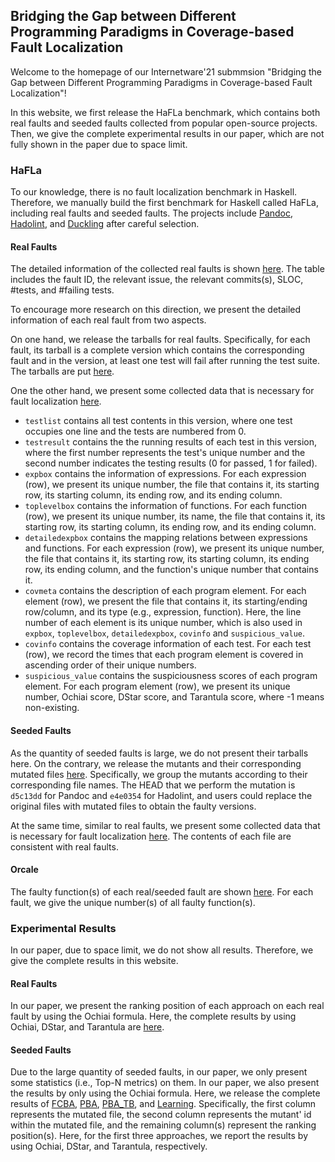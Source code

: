 ## Bridging the Gap between Different Programming Paradigms in Coverage-based Fault Localization

Welcome to the homepage of our Internetware'21 submmsion "Bridging the Gap between Different Programming Paradigms in Coverage-based Fault Localization"!

In this website, we first release the HaFLa benchmark, which contains both real faults and seeded faults collected from popular open-source projects. Then, we give the complete experimental results in our paper, which are not fully shown in the paper due to space limit.

### HaFLa

To our knowledge, there is no fault localization benchmark in Haskell. Therefore, we manually build the first benchmark for Haskell called HaFLa, including real faults and seeded faults. The projects include [Pandoc](https://github.com/jgm/pandoc), [Hadolint](https://github.com/hadolint/hadolint), and [Duckling](https://github.com/facebook/duckling) after careful selection.

#### Real Faults

The detailed information of the collected real faults is shown [here](HaFLa/Faults_Information_for_HaFLa_RealFaults.pdf). The table includes the fault ID, the relevant issue, the relevant commits(s), SLOC, \#tests, and \#failing tests.

To encourage more research on this direction, we present the detailed information of each real fault from two aspects.

On one hand, we release the tarballs for real faults. Specifically, for each fault, its tarball is a complete version which contains the corresponding fault and in the version, at least one test will fail after running the test suite. The tarballs are put [here](https://drive.google.com/file/d/1ch7Ah5TEMGmHjZwl3aY53dKsm-pFidOO/view?usp=sharing).

One the other hand, we present some collected data that is necessary for fault localization [here](https://drive.google.com/file/d/1vBCDVK9ANKxqeUm5fQ6nYxtpijRFv3Hg/view?usp=sharing).

* ```testlist``` contains all test contents in this version, where one test occupies one line and the tests are numbered from 0.
* ```testresult``` contains the the running results of each test in this version, where the first number represents the test's unique number and the second number indicates the testing results (0 for passed, 1 for failed).
* ```expbox``` contains the information of expressions. For each expression (row), we present its unique number, the file that contains it, its starting row, its starting column, its ending row, and its ending column.
* ```toplevelbox``` contains the information of functions. For each function (row), we present its unique number, its name, the file that contains it, its starting row, its starting column, its ending row, and its ending column.
* ```detailedexpbox``` contains the mapping relations between expressions and functions. For each expression (row), we present its unique number, the file that contains it, its starting row, its starting column, its ending row, its ending column, and the function's unique number that contains it.
* ```covmeta``` contains the description of each program element. For each element (row), we present the file that contains it, its starting/ending row/column, and its type (e.g., expression, function). Here, the line number of each element is its unique number, which is also used in ```expbox```, ```toplevelbox```, ```detailedexpbox```, ```covinfo``` and ```suspicious_value```.
* ```covinfo``` contains the coverage information of each test. For each test (row), we record the times that each program element is covered in ascending order of their unique numbers.
* ```suspicious_value``` contains the suspiciousness scores of each program element. For each program element (row), we present its unique number, Ochiai score, DStar score, and Tarantula score, where -1 means non-existing.

#### Seeded Faults

As the quantity of seeded faults is large, we do not present their tarballs here. On the contrary, we release the mutants and their corresponding mutated files [here](https://drive.google.com/file/d/1ZAaZLhAi953UqIiNzE2zqfd2mOs1KZ-9/view?usp=sharing). Specifically, we group the mutants according to their corresponding file names. The HEAD that we perform the mutation is ```d5c13dd``` for Pandoc and ```e4e0354``` for Hadolint, and users could replace the original files with mutated files to obtain the faulty versions.

At the same time, similar to real faults, we present some collected data that is necessary for fault localization [here](https://drive.google.com/file/d/1uUEk5YB3j8XFN7TWxHCycqP22F64tc9W/view?usp=sharing). The contents of each file are consistent with real faults.

#### Orcale

The faulty function(s) of each real/seeded fault are shown [here](HaFLa/oracle). For each fault, we give the unique number(s) of all faulty function(s).

### Experimental Results

In our paper, due to space limit, we do not show all results. Therefore, we give the complete results in this website.

#### Real Faults

In our paper, we present the ranking position of each approach on each real fault by using the Ochiai formula. Here, the complete results by using Ochiai, DStar, and Tarantula are [here](Results/Result_on_Real_Faults.pdf).

#### Seeded Faults

Due to the large quantity of seeded faults, in our paper, we only present some statistics (i.e., Top-N metrics) on them. In our paper, we also present the results by only using the Ochiai formula. Here, we release the complete results of [FCBA](Results/FCBA_seeded), [PBA](Results/PBA_seeded), [PBA\_TB](Results/PBA_TB_seeded), and [Learning](Results/Learning_seeded). Specifically, the first column represents the mutated file, the second column represents the mutant' id within the mutated file, and the remaining column(s) represent the ranking position(s). Here, for the first three approaches, we report the results by using Ochiai, DStar, and Tarantula, respectively.

